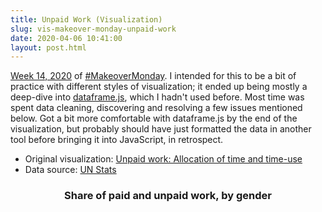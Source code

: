 ```yaml
---
title: Unpaid Work (Visualization)
slug: vis-makeover-monday-unpaid-work
date: 2020-04-06 10:41:00
layout: post.html
---
```


[Week 14, 2020](https://data.world/makeovermonday/2020w14) of [#MakeoverMonday](https://data.world/makeovermonday). I intended for this to be a bit of practice with different styles of visualization; it ended up being mostly a deep-dive into [dataframe.js](https://gmousse.gitbooks.io/dataframe-js/#dataframe-js), which I hadn't used before. Most time was spent data cleaning, discovering and resolving a few issues mentioned below. Got a bit more comfortable with dataframe.js by the end of the visualization, but probably should have just formatted the data in another tool before bringing it into JavaScript, in retrospect.

- Original visualization: [Unpaid work: Allocation of time and time-use](https://unstats.un.org/unsd/gender/timeuse/index.html)
- Data source: [UN Stats](https://unstats.un.org/unsd/gender/timeuse/index.html)

<div id="summary" class="async-content"></div>

<figure class="width-large">
    <center><h3>Share of paid and unpaid work, by gender</h3></center>
    <div id="main" class="async-content"></div>
</figure>

<script type="module">

import notebook from '/assets/resources/notebooks/unpaid-work/index.js';
import {Runtime, Library, Inspector} from '/assets/resources/notebooks/unpaid-work/runtime.js';

new Runtime().module(notebook, name => {
  if (['summary', 'main'].includes(name)) {
    const el = document.querySelector('#' + name);
    el.classList.remove('async-content');
    return new Inspector(el);
  }
});

</script>
